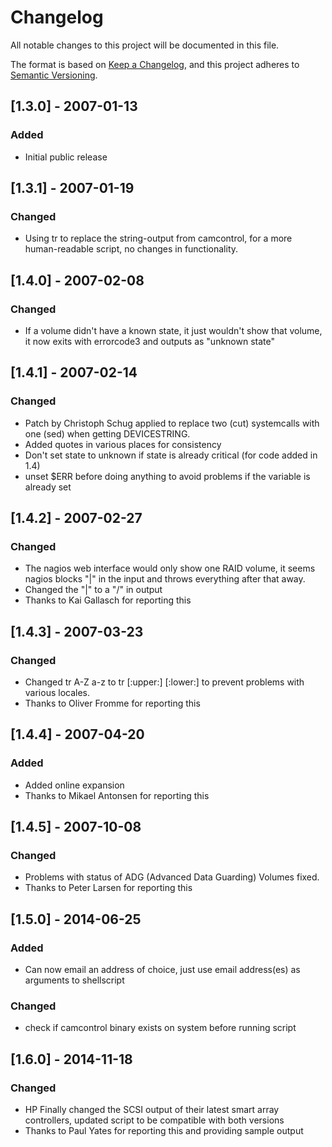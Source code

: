 # Changelog
All notable changes to this project will be documented in this file.

The format is based on [Keep a Changelog](https://keepachangelog.com/en/1.0.0/),
and this project adheres to [Semantic Versioning](https://semver.org/spec/v2.0.0.html).

## [1.3.0] - 2007-01-13
### Added
- Initial public release
## [1.3.1] - 2007-01-19
### Changed
- Using tr to replace the string-output from camcontrol, for a more human-readable script, no changes in functionality.
## [1.4.0] - 2007-02-08
### Changed
- If a volume didn't have a known state, it just wouldn't show that volume, it now exits with errorcode3 and outputs as "unknown state"
## [1.4.1] - 2007-02-14
### Changed
- Patch by Christoph Schug applied to replace two (cut) systemcalls with one (sed) when getting DEVICESTRING.
- Added quotes in various places for consistency
- Don't set state to unknown if state is already critical (for code added in 1.4)
- unset $ERR before doing anything to avoid problems if the variable is already set
## [1.4.2] - 2007-02-27
### Changed
- The nagios web interface would only show one RAID volume, it seems nagios blocks "|" in the input and throws everything after that away.
- Changed the "|" to a "/" in output
- Thanks to Kai Gallasch for reporting this
## [1.4.3] - 2007-03-23 
### Changed
- Changed tr A-Z a-z to tr [:upper:] [:lower:] to prevent problems with various locales.
- Thanks to Oliver Fromme for reporting this
## [1.4.4] - 2007-04-20
### Added
- Added online expansion
- Thanks to Mikael Antonsen for reporting this
## [1.4.5] - 2007-10-08
### Changed
- Problems with status of ADG (Advanced Data Guarding) Volumes fixed.
- Thanks to Peter Larsen for reporting this
## [1.5.0] - 2014-06-25
### Added
- Can now email an address of choice, just use email address(es) as arguments to shellscript
### Changed
- check if camcontrol binary exists on system before running script
## [1.6.0] - 2014-11-18
### Changed
- HP Finally changed the SCSI output of their latest smart array controllers, updated script to be compatible with both versions
- Thanks to Paul Yates for reporting this and providing sample output
